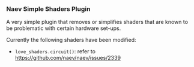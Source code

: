 ### Naev Simple Shaders Plugin

A very simple plugin that removes or simplifies shaders that are known to be problematic with certain hardware set-ups.

Currently the following shaders have been modified:
* `love_shaders.circuit()`: refer to https://github.com/naev/naev/issues/2339

